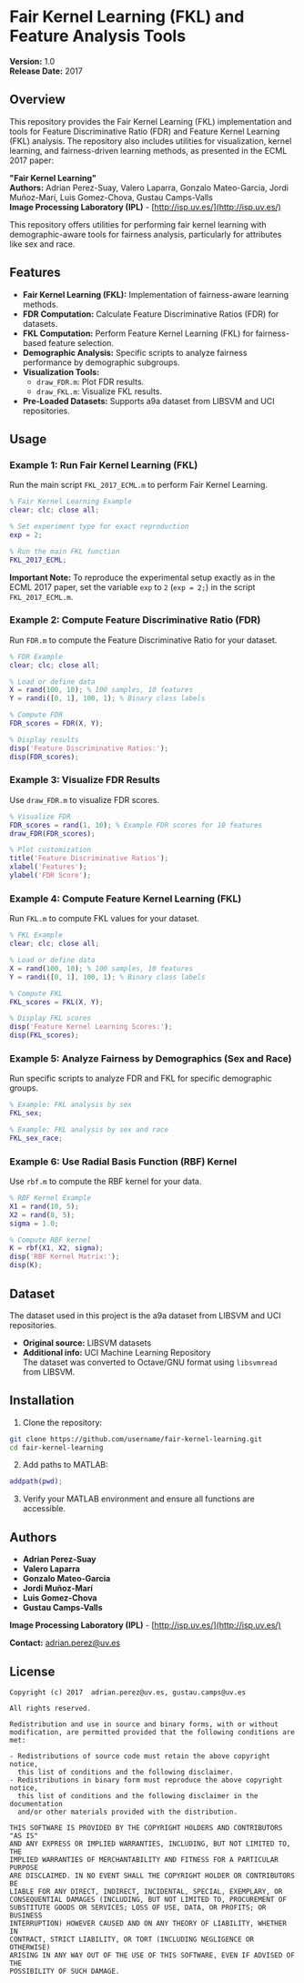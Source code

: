 # Fair Kernel Learning (FKL) and Feature Analysis Tools

**Version:** 1.0  
**Release Date:** 2017

## Overview
This repository provides the Fair Kernel Learning (FKL) implementation and tools for Feature Discriminative Ratio (FDR) and Feature Kernel Learning (FKL) analysis. The repository also includes utilities for visualization, kernel learning, and fairness-driven learning methods, as presented in the ECML 2017 paper:

**"Fair Kernel Learning"**  
**Authors:** Adrian Perez-Suay, Valero Laparra, Gonzalo Mateo-Garcia, Jordi Muñoz-Marí, Luis Gomez-Chova, Gustau Camps-Valls  
**Image Processing Laboratory (IPL)** - [http://isp.uv.es/](http://isp.uv.es/)

This repository offers utilities for performing fair kernel learning with demographic-aware tools for fairness analysis, particularly for attributes like sex and race.

## Features
- **Fair Kernel Learning (FKL):** Implementation of fairness-aware learning methods.
- **FDR Computation:** Calculate Feature Discriminative Ratios (FDR) for datasets.
- **FKL Computation:** Perform Feature Kernel Learning (FKL) for fairness-based feature selection.
- **Demographic Analysis:** Specific scripts to analyze fairness performance by demographic subgroups.
- **Visualization Tools:**
  - `draw_FDR.m`: Plot FDR results.
  - `draw_FKL.m`: Visualize FKL results.
- **Pre-Loaded Datasets:** Supports a9a dataset from LIBSVM and UCI repositories.

## Usage
### Example 1: Run Fair Kernel Learning (FKL)
Run the main script `FKL_2017_ECML.m` to perform Fair Kernel Learning.

```matlab
% Fair Kernel Learning Example
clear; clc; close all;

% Set experiment type for exact reproduction
exp = 2;

% Run the main FKL function
FKL_2017_ECML;
```
**Important Note:** To reproduce the experimental setup exactly as in the ECML 2017 paper, set the variable `exp` to `2` (`exp = 2;`) in the script `FKL_2017_ECML.m`.

### Example 2: Compute Feature Discriminative Ratio (FDR)
Run `FDR.m` to compute the Feature Discriminative Ratio for your dataset.

```matlab
% FDR Example
clear; clc; close all;

% Load or define data
X = rand(100, 10); % 100 samples, 10 features
Y = randi([0, 1], 100, 1); % Binary class labels

% Compute FDR
FDR_scores = FDR(X, Y);

% Display results
disp('Feature Discriminative Ratios:');
disp(FDR_scores);
```

### Example 3: Visualize FDR Results
Use `draw_FDR.m` to visualize FDR scores.

```matlab
% Visualize FDR
FDR_scores = rand(1, 10); % Example FDR scores for 10 features
draw_FDR(FDR_scores);

% Plot customization
title('Feature Discriminative Ratios');
xlabel('Features');
ylabel('FDR Score');
```

### Example 4: Compute Feature Kernel Learning (FKL)
Run `FKL.m` to compute FKL values for your dataset.

```matlab
% FKL Example
clear; clc; close all;

% Load or define data
X = rand(100, 10); % 100 samples, 10 features
Y = randi([0, 1], 100, 1); % Binary class labels

% Compute FKL
FKL_scores = FKL(X, Y);

% Display FKL scores
disp('Feature Kernel Learning Scores:');
disp(FKL_scores);
```

### Example 5: Analyze Fairness by Demographics (Sex and Race)
Run specific scripts to analyze FDR and FKL for specific demographic groups.

```matlab
% Example: FKL analysis by sex
FKL_sex;

% Example: FKL analysis by sex and race
FKL_sex_race;
```

### Example 6: Use Radial Basis Function (RBF) Kernel
Use `rbf.m` to compute the RBF kernel for your data.

```matlab
% RBF Kernel Example
X1 = rand(10, 5);
X2 = rand(8, 5);
sigma = 1.0;

% Compute RBF kernel
K = rbf(X1, X2, sigma);
disp('RBF Kernel Matrix:');
disp(K);
```

## Dataset
The dataset used in this project is the a9a dataset from LIBSVM and UCI repositories.

- **Original source:** LIBSVM datasets  
- **Additional info:** UCI Machine Learning Repository  
The dataset was converted to Octave/GNU format using `libsvmread` from LIBSVM.

## Installation
1. Clone the repository:

```bash
git clone https://github.com/username/fair-kernel-learning.git
cd fair-kernel-learning
```

2. Add paths to MATLAB:

```matlab
addpath(pwd);
```

3. Verify your MATLAB environment and ensure all functions are accessible.

## Authors
- **Adrian Perez-Suay**  
- **Valero Laparra**  
- **Gonzalo Mateo-Garcia**  
- **Jordi Muñoz-Marí**  
- **Luis Gomez-Chova**  
- **Gustau Camps-Valls**  

**Image Processing Laboratory (IPL)** - [http://isp.uv.es/](http://isp.uv.es/)

**Contact:** [adrian.perez@uv.es](mailto:adrian.perez@uv.es)

## License
```
Copyright (c) 2017  adrian.perez@uv.es, gustau.camps@uv.es

All rights reserved.

Redistribution and use in source and binary forms, with or without
modification, are permitted provided that the following conditions are met:

- Redistributions of source code must retain the above copyright notice,
  this list of conditions and the following disclaimer.
- Redistributions in binary form must reproduce the above copyright notice,
  this list of conditions and the following disclaimer in the documentation
  and/or other materials provided with the distribution.

THIS SOFTWARE IS PROVIDED BY THE COPYRIGHT HOLDERS AND CONTRIBUTORS "AS IS"
AND ANY EXPRESS OR IMPLIED WARRANTIES, INCLUDING, BUT NOT LIMITED TO, THE
IMPLIED WARRANTIES OF MERCHANTABILITY AND FITNESS FOR A PARTICULAR PURPOSE
ARE DISCLAIMED. IN NO EVENT SHALL THE COPYRIGHT HOLDER OR CONTRIBUTORS BE
LIABLE FOR ANY DIRECT, INDIRECT, INCIDENTAL, SPECIAL, EXEMPLARY, OR
CONSEQUENTIAL DAMAGES (INCLUDING, BUT NOT LIMITED TO, PROCUREMENT OF
SUBSTITUTE GOODS OR SERVICES; LOSS OF USE, DATA, OR PROFITS; OR BUSINESS
INTERRUPTION) HOWEVER CAUSED AND ON ANY THEORY OF LIABILITY, WHETHER IN
CONTRACT, STRICT LIABILITY, OR TORT (INCLUDING NEGLIGENCE OR OTHERWISE)
ARISING IN ANY WAY OUT OF THE USE OF THIS SOFTWARE, EVEN IF ADVISED OF THE
POSSIBILITY OF SUCH DAMAGE.
```

